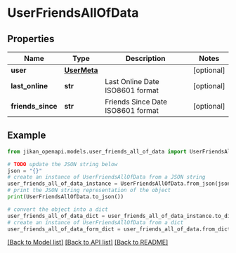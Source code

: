 # UserFriendsAllOfData


## Properties

Name | Type | Description | Notes
------------ | ------------- | ------------- | -------------
**user** | [**UserMeta**](UserMeta.md) |  | [optional] 
**last_online** | **str** | Last Online Date ISO8601 format | [optional] 
**friends_since** | **str** | Friends Since Date ISO8601 format | [optional] 

## Example

```python
from jikan_openapi.models.user_friends_all_of_data import UserFriendsAllOfData

# TODO update the JSON string below
json = "{}"
# create an instance of UserFriendsAllOfData from a JSON string
user_friends_all_of_data_instance = UserFriendsAllOfData.from_json(json)
# print the JSON string representation of the object
print(UserFriendsAllOfData.to_json())

# convert the object into a dict
user_friends_all_of_data_dict = user_friends_all_of_data_instance.to_dict()
# create an instance of UserFriendsAllOfData from a dict
user_friends_all_of_data_form_dict = user_friends_all_of_data.from_dict(user_friends_all_of_data_dict)
```
[[Back to Model list]](../README.md#documentation-for-models) [[Back to API list]](../README.md#documentation-for-api-endpoints) [[Back to README]](../README.md)


